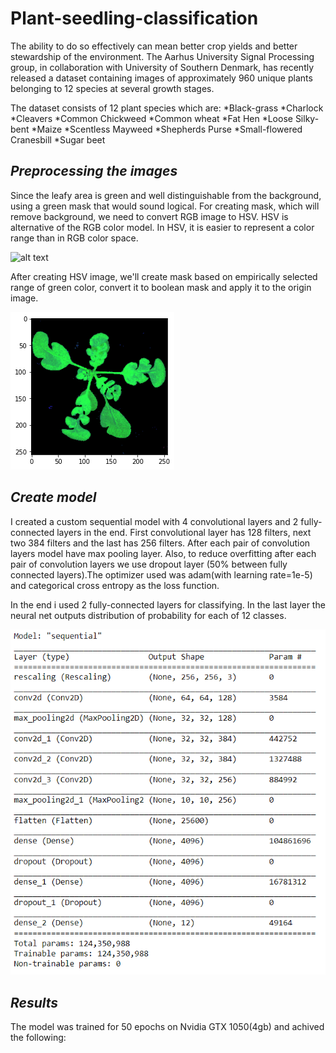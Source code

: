 # Plant-seedling-classification

The ability to do so effectively can mean better crop yields and better stewardship of the environment.
The Aarhus University Signal Processing group, in collaboration with University of Southern Denmark, has recently released a dataset containing images of approximately 960 unique plants belonging to 12 species at several growth stages.

The dataset consists of 12 plant species which are:
*Black-grass
*Charlock
*Cleavers
*Common Chickweed
*Common wheat
*Fat Hen
*Loose Silky-bent
*Maize
*Scentless Mayweed
*Shepherds Purse
*Small-flowered Cranesbill
*Sugar beet


## _Preprocessing the images_
Since the leafy area is green and well distinguishable from the background, using a green mask that would sound logical.
For creating mask, which will remove background, we need to convert RGB image to HSV. HSV is alternative of the RGB color model. In HSV, it is easier to represent a color range than in RGB color space.


![alt text](https://codewords.recurse.com/images/six/image-processing-101/hsv.png)


After creating HSV image, we'll create mask based on empirically selected range of green color, convert it to boolean mask and apply it to the origin image.


![alt text](https://github.com/megashyam/Plant-seed-classification/blob/main/mask.png)

## _Create model_
I created a custom sequential model with 4 convolutional layers and 2 fully-connected layers in the end. First convolutional layer has 128 filters, next two 384 filters and the last has 256 filters. After each pair of convolution layers model have max pooling layer. Also, to reduce overfitting after each pair of convolution layers we use dropout layer (50% between fully connected layers).The optimizer used was adam(with learning rate=1e-5) and categorical cross entropy as the loss function.

In the end i used 2 fully-connected layers for classifying. In the last layer the neural net outputs distribution of probability for each of 12 classes.


![alt text](https://github.com/megashyam/Plant-seed-classification/blob/main/model.PNG)

## _Results_

The model was trained for 50 epochs on Nvidia GTX 1050(4gb) and achived the following:








